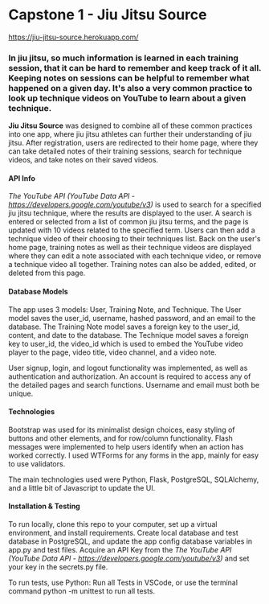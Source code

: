 # Capstone 1 - Jiu Jitsu Source

https://jiu-jitsu-source.herokuapp.com/


### In jiu jitsu, so much information is learned in each training session, that it can be hard to remember and keep track of it all. Keeping notes on sessions can be helpful to remember what happened on a given day. It's also a very common practice to look up technique videos on YouTube to learn about a given technique. 

**Jiu Jitsu Source** was designed to combine all of these common practices into one app, where jiu jitsu athletes can further their understanding of jiu jitsu. After registration, users are redirected to their home page, where they can take detailed notes of their training sessions, search for technique videos, and take notes on their saved videos. 

#### API Info

_The YouTube API (YouTube Data API - https://developers.google.com/youtube/v3)_ is used to search for a specified jiu jitsu technique, where the results are displayed to the user. A search is entered or selected from a list of common jiu jitsu terms, and the page is updated with 10 videos related to the specified term. Users can then add a technique video of their choosing to their techniques list. Back on the user's home page, training notes as well as their technique videos are displayed where they can edit a note associated with each technique video, or remove a technique video all together. Training notes can also be added, edited, or deleted from this page.

#### Database Models

The app uses 3 models: User, Training Note, and Technique. The User model saves the user_id, username, hashed password, and an email to the database. The Training Note model saves a foreign key to the user_id, content, and date to the database. The Technique model saves a foreign key to user_id, the video_id which is used to embed the YouTube video player to the page, video title, video channel, and a video note.

User signup, login, and logout functionality was implemented, as well as authentication and authorization. An account is required to access any of the detailed pages and search functions. Username and email must both be unique.

#### Technologies

Bootstrap was used for its minimalist design choices, easy styling of buttons and other elements, and for row/column functionality. Flash messages were implemented to help users identify when an action has worked correctly. I used WTForms for any forms in the app, mainly for easy to use validators. 

The main technologies used were Python, Flask, PostgreSQL, SQLAlchemy, and a little bit of Javascript to update the UI.

#### Installation & Testing

To run locally, clone this repo to your computer, set up a virtual environment, and install requirements. Create local database and test database in PostgreSQL, and update the app config database variables in app.py and test files. Acquire an API Key from the _The YouTube API (YouTube Data API - https://developers.google.com/youtube/v3)_ and set your key in the secrets.py file.

To run tests, use Python: Run all Tests in VSCode, or use the terminal command python -m unittest to run all tests.
